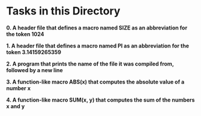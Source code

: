 # Tasks in this Directory

**0. A header file that defines a macro named SIZE as an abbreviation for the token 1024**

**1. A header file that defines a macro named PI as an abbreviation for the token 3.14159265359**

**2. A program that prints the name of the file it was compiled from, followed by a new line**

**3. A function-like macro ABS(x) that computes the absolute value of a number x**

**4. A function-like macro SUM(x, y) that computes the sum of the numbers x and y**
